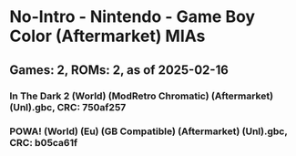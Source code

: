 # No-Intro - Nintendo - Game Boy Color (Aftermarket) MIAs
## Games: 2, ROMs: 2, as of 2025-02-16

### In The Dark 2 (World) (ModRetro Chromatic) (Aftermarket) (Unl).gbc, CRC: 750af257
### POWA! (World) (Eu) (GB Compatible) (Aftermarket) (Unl).gbc, CRC: b05ca61f
